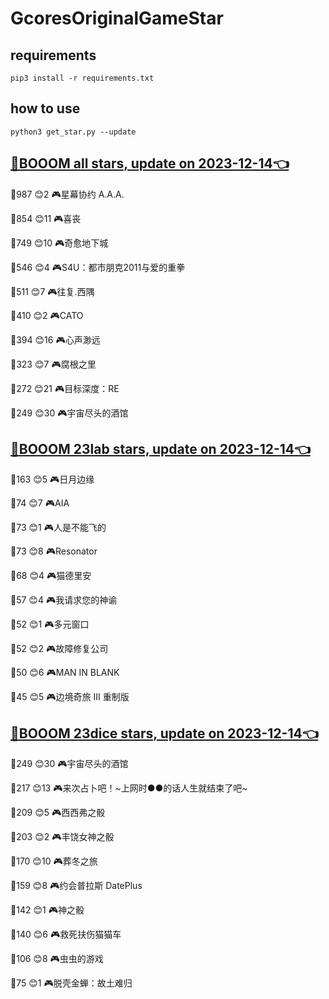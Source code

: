 # GcoresOriginalGameStar

## requirements
```
pip3 install -r requirements.txt
```

## how to use
```
python3 get_star.py --update
```

## [🔗BOOOM all stars, update on 2023-12-14👈](https://raw.githack.com/sichaozhang1112/GcoresOriginalGameStar/main/all.html) 
🌟987 😊2   🎮星幕协约 A.A.A.        

🌟854 😊11  🎮喜丧                 

🌟749 😊10  🎮奇愈地下城              

🌟546 😊4   🎮S4U：都市朋克2011与爱的重拳  

🌟511 😊7   🎮往复.西隅              

🌟410 😊2   🎮CATO               

🌟394 😊16  🎮心声渺远               

🌟323 😊7   🎮腐根之里               

🌟272 😊21  🎮目标深度：RE            

🌟249 😊30  🎮宇宙尽头的酒馆            

## [🔗BOOOM 23lab stars, update on 2023-12-14👈](https://raw.githack.com/sichaozhang1112/GcoresOriginalGameStar/main/23lab.html) 
🌟163 😊5   🎮日月边缘               

🌟74  😊7   🎮AIA                

🌟73  😊1   🎮人是不能飞的             

🌟73  😊8   🎮Resonator          

🌟68  😊4   🎮猫德里安               

🌟57  😊4   🎮我请求您的神谕            

🌟52  😊1   🎮多元窗口               

🌟52  😊2   🎮故障修复公司             

🌟50  😊6   🎮MAN IN BLANK       

🌟45  😊5   🎮边境奇旅 III 重制版       

## [🔗BOOOM 23dice stars, update on 2023-12-14👈](https://raw.githack.com/sichaozhang1112/GcoresOriginalGameStar/main/23dice.html) 
🌟249 😊30  🎮宇宙尽头的酒馆            

🌟217 😊13  🎮来次占卜吧！~上网时●●的话人生就结束了吧~

🌟209 😊5   🎮西西弗之骰              

🌟203 😊2   🎮丰饶女神之骰             

🌟170 😊10  🎮葬冬之旅               

🌟159 😊8   🎮约会普拉斯 DatePlus     

🌟142 😊1   🎮神之骰                

🌟140 😊6   🎮救死扶伤猫猫车            

🌟106 😊8   🎮虫虫的游戏              

🌟75  😊1   🎮脱壳金蝉：故土难归          

